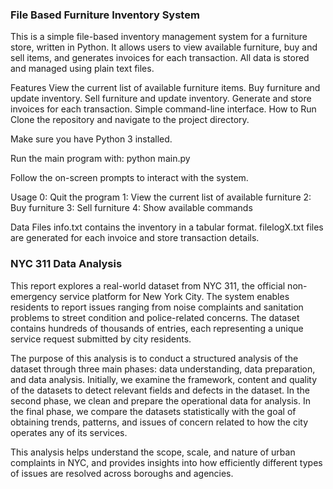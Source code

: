 ### File Based Furniture Inventory System
This is a simple file-based inventory management system for a furniture store, written in Python. It allows users to view available furniture, buy and sell items, and generates invoices for each transaction. All data is stored and managed using plain text files.

Features
View the current list of available furniture items.
Buy furniture and update inventory.
Sell furniture and update inventory.
Generate and store invoices for each transaction.
Simple command-line interface.
How to Run
Clone the repository and navigate to the project directory.

Make sure you have Python 3 installed.

Run the main program with: 
python main.py

Follow the on-screen prompts to interact with the system.

Usage
0: Quit the program
1: View the current list of available furniture
2: Buy furniture
3: Sell furniture
4: Show available commands

Data Files
info.txt contains the inventory in a tabular format.
filelogX.txt files are generated for each invoice and store transaction details.

### NYC 311 Data Analysis
 
This report explores a real-world dataset from NYC 311, the official non-emergency service platform for New York City. The system enables residents to report issues ranging from noise complaints and sanitation problems to street condition and police-related concerns. The dataset contains hundreds of thousands of entries, each representing a unique service request submitted by city residents. 
 
The purpose of this analysis is to conduct a structured analysis of the dataset through three main phases: data understanding, data preparation, and data analysis. Initially, we examine the framework, content and quality of the datasets to detect relevant fields and defects in the dataset. In the second phase, we clean and prepare the operational data for analysis. In the final phase, we compare the datasets statistically with the goal of obtaining trends, patterns, and issues of concern related to how the city operates any of its services. 

This analysis helps understand the scope, scale, and nature of urban complaints in NYC, and provides insights into how efficiently different types of issues are resolved across boroughs and agencies. 
